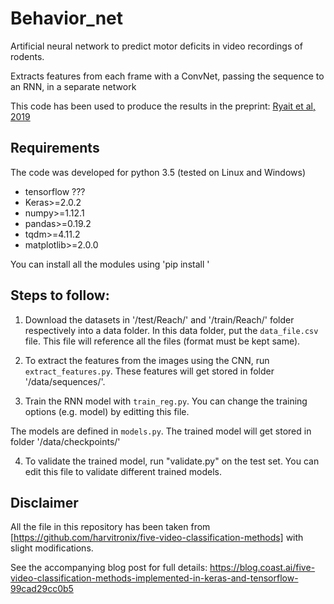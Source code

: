 # Behavior_net 

Artificial neural network to predict motor deficits in video recordings of rodents.

Extracts features from each frame with a ConvNet, passing the sequence to an RNN, in a separate network

This code has been used to produce the results in the preprint: [Ryait et al, 2019](https://www.biorxiv.org/)

## Requirements
The code was developed for python 3.5 (tested on Linux and Windows)

- tensorflow ???
- Keras>=2.0.2
- numpy>=1.12.1
- pandas>=0.19.2
- tqdm>=4.11.2
- matplotlib>=2.0.0

You can install all the modules using 'pip install <module>'

## Steps to follow:

1. Download the datasets in '/test/Reach/' and '/train/Reach/' folder respectively into a data folder. 
	In this data folder, put the `data_file.csv` file. This file will reference all the files (format must be kept same).
	
2. To extract the features from the images using the CNN, run `extract_features.py`. 
	These features will get stored in folder '/data/sequences/'.

3. Train the RNN model with `train_reg.py`. You can change the training options (e.g. model) by editting this file.

The models are defined in `models.py`. The trained model will get stored in folder '/data/checkpoints/'

4. To validate the trained model, run "validate.py" on the test set. You can edit this file to validate different trained models.


## Disclaimer
All the file in this repository has been taken from [https://github.com/harvitronix/five-video-classification-methods] with slight modifications.  

See the accompanying blog post for full details: https://blog.coast.ai/five-video-classification-methods-implemented-in-keras-and-tensorflow-99cad29cc0b5 
